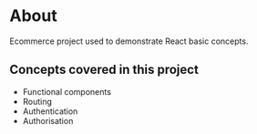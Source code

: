 # About

Ecommerce project used to demonstrate React basic concepts.

## Concepts covered in this project

- Functional components
- Routing
- Authentication
- Authorisation